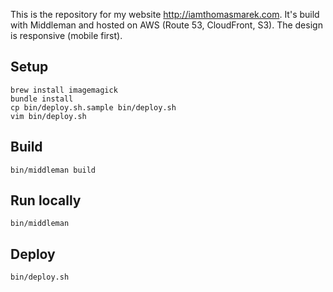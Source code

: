 
This is the repository for my website http://iamthomasmarek.com.
It's build with Middleman and hosted on AWS (Route 53, CloudFront, S3).
The design is responsive (mobile first).

## Setup

```
brew install imagemagick
bundle install
cp bin/deploy.sh.sample bin/deploy.sh
vim bin/deploy.sh
```

## Build

```
bin/middleman build
```

## Run locally

```
bin/middleman
```

## Deploy

```
bin/deploy.sh
```